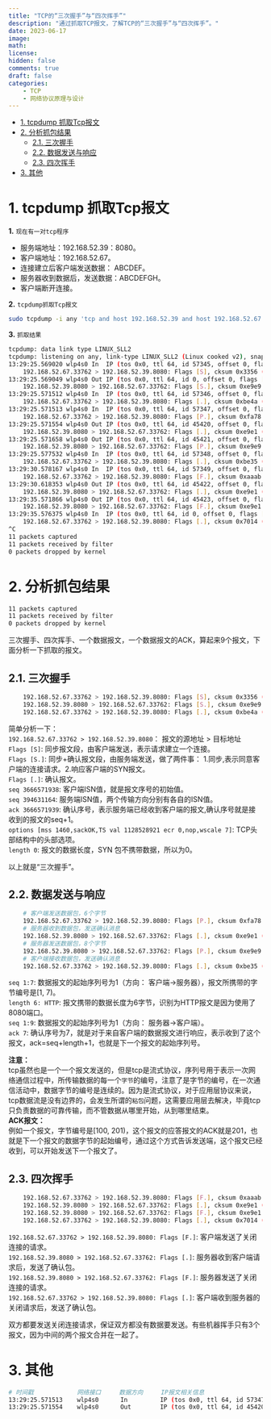 ```yaml
---
title: "TCP的“三次握手”与“四次挥手”"
description: "通过抓取TCP报文，了解TCP的“三次握手”与“四次挥手”。"
date: 2023-06-17
image: 
math: 
license: 
hidden: false
comments: true
draft: false
categories:
    - TCP
    - 网络协议原理与设计
---
```


- [1. tcpdump 抓取Tcp报文](#1-tcpdump-抓取tcp报文)
- [2. 分析抓包结果](#2-分析抓包结果)
  - [2.1. 三次握手](#21-三次握手)
  - [2.2. 数据发送与响应](#22-数据发送与响应)
  - [2.3. 四次挥手](#23-四次挥手)
- [3. 其他](#3-其他)


# 1. tcpdump 抓取Tcp报文
**1.** `现在有一对tcp程序`     
- 服务端地址：192.168.52.39：8080。       
- 客户端地址：192.168.52.67。   
- 连接建立后客户端发送数据： ABCDEF。
- 服务器收到数据后，发送数据：ABCDEFGH。    
- 客户端断开连接。   


**2.** `tcpdump抓取Tcp报文`  
```bash
sudo tcpdump -i any 'tcp and host 192.168.52.39 and host 192.168.52.67' -vvn
```

**3.** `抓取结果`   
```bash
tcpdump: data link type LINUX_SLL2
tcpdump: listening on any, link-type LINUX_SLL2 (Linux cooked v2), snapshot length 262144 bytes
13:29:25.569020 wlp4s0 In  IP (tos 0x0, ttl 64, id 57345, offset 0, flags [DF], proto TCP (6), length 60)
    192.168.52.67.33762 > 192.168.52.39.8080: Flags [S], cksum 0x3356 (correct), seq 3666571938, win 64240, options [mss 1460,sackOK,TS val 1128528921 ecr 0,nop,wscale 7], length 0
13:29:25.569049 wlp4s0 Out IP (tos 0x0, ttl 64, id 0, offset 0, flags [DF], proto TCP (6), length 60)
    192.168.52.39.8080 > 192.168.52.67.33762: Flags [S.], cksum 0xe9e9 (incorrect -> 0x92ef), seq 394631164, ack 3666571939, win 65160, options [mss 1460,sackOK,TS val 4121163671 ecr 1128528921,nop,wscale 7], length 0
13:29:25.571512 wlp4s0 In  IP (tos 0x0, ttl 64, id 57346, offset 0, flags [DF], proto TCP (6), length 52)
    192.168.52.67.33762 > 192.168.52.39.8080: Flags [.], cksum 0xbe4a (correct), seq 1, ack 1, win 502, options [nop,nop,TS val 1128528925 ecr 4121163671], length 0
13:29:25.571513 wlp4s0 In  IP (tos 0x0, ttl 64, id 57347, offset 0, flags [DF], proto TCP (6), length 58)
    192.168.52.67.33762 > 192.168.52.39.8080: Flags [P.], cksum 0xfa78 (correct), seq 1:7, ack 1, win 502, options [nop,nop,TS val 1128528925 ecr 4121163671], length 6: HTTP
13:29:25.571554 wlp4s0 Out IP (tos 0x0, ttl 64, id 45420, offset 0, flags [DF], proto TCP (6), length 52)
    192.168.52.39.8080 > 192.168.52.67.33762: Flags [.], cksum 0xe9e1 (incorrect -> 0xbe39), seq 1, ack 7, win 510, options [nop,nop,TS val 4121163674 ecr 1128528925], length 0
13:29:25.571658 wlp4s0 Out IP (tos 0x0, ttl 64, id 45421, offset 0, flags [DF], proto TCP (6), length 60)
    192.168.52.39.8080 > 192.168.52.67.33762: Flags [P.], cksum 0xe9e9 (incorrect -> 0xb520), seq 1:9, ack 7, win 510, options [nop,nop,TS val 4121163674 ecr 1128528925], length 8: HTTP
13:29:25.577532 wlp4s0 In  IP (tos 0x0, ttl 64, id 57348, offset 0, flags [DF], proto TCP (6), length 52)
    192.168.52.67.33762 > 192.168.52.39.8080: Flags [.], cksum 0xbe35 (correct), seq 7, ack 9, win 502, options [nop,nop,TS val 1128528929 ecr 4121163674], length 0
13:29:30.578167 wlp4s0 In  IP (tos 0x0, ttl 64, id 57349, offset 0, flags [DF], proto TCP (6), length 52)
    192.168.52.67.33762 > 192.168.52.39.8080: Flags [F.], cksum 0xaaab (correct), seq 7, ack 9, win 502, options [nop,nop,TS val 1128533930 ecr 4121163674], length 0
13:29:30.618353 wlp4s0 Out IP (tos 0x0, ttl 64, id 45422, offset 0, flags [DF], proto TCP (6), length 52)
    192.168.52.39.8080 > 192.168.52.67.33762: Flags [.], cksum 0xe9e1 (incorrect -> 0x96ec), seq 9, ack 8, win 510, options [nop,nop,TS val 4121168721 ecr 1128533930], length 0
13:29:35.571866 wlp4s0 Out IP (tos 0x0, ttl 64, id 45423, offset 0, flags [DF], proto TCP (6), length 52)
    192.168.52.39.8080 > 192.168.52.67.33762: Flags [F.], cksum 0xe9e1 (incorrect -> 0x8392), seq 9, ack 8, win 510, options [nop,nop,TS val 4121173674 ecr 1128533930], length 0
13:29:35.576375 wlp4s0 In  IP (tos 0x0, ttl 64, id 0, offset 0, flags [DF], proto TCP (6), length 52)
    192.168.52.67.33762 > 192.168.52.39.8080: Flags [.], cksum 0x7014 (correct), seq 8, ack 10, win 502, options [nop,nop,TS val 1128538928 ecr 4121173674], length 0
^C
11 packets captured
11 packets received by filter
0 packets dropped by kernel
```

# 2. 分析抓包结果
```bash
11 packets captured
11 packets received by filter
0 packets dropped by kernel
```
三次握手、四次挥手、一个数据报文，一个数据报文的ACK，算起来9个报文，下面分析一下抓取的报文。     


## 2.1. 三次握手
```bash
    192.168.52.67.33762 > 192.168.52.39.8080: Flags [S], cksum 0x3356 (correct), seq 3666571938, win 64240, options [mss 1460,sackOK,TS val 1128528921 ecr 0,nop,wscale 7], length 0
    192.168.52.39.8080 > 192.168.52.67.33762: Flags [S.], cksum 0xe9e9 (incorrect -> 0x92ef), seq 394631164, ack 3666571939, win 65160, options [mss 1460,sackOK,TS val 4121163671 ecr 1128528921,nop,wscale 7], length 0
    192.168.52.67.33762 > 192.168.52.39.8080: Flags [.], cksum 0xbe4a (correct), seq 1, ack 1, win 502, options [nop,nop,TS val 1128528925 ecr 4121163671], length 0
```
简单分析一下：   
`192.168.52.67.33762 > 192.168.52.39.8080`： 报文的源地址 > 目标地址    
`Flags [S]`:   同步报文段，由客户端发送，表示请求建立一个连接。   
`Flags [S.]`:  同步+确认报文段，由服务端发送，做了两件事： 1.同步,表示同意客户端的连接请求。2.响应客户端的SYN报文。    
`Flags [.]`:   确认报文。   
`seq 3666571938`:   客户端ISN值，就是报文序号的初始值。   
`seq 394631164`:    服务端ISN值，两个传输方向分别有各自的ISN值。    
`ack 3666571939`:   确认序号，表示服务端已经收到客户端的报文,确认序号就是接收到的报文的seq+1。    
`options [mss 1460,sackOK,TS val 1128528921 ecr 0,nop,wscale 7]`:   TCP头部结构中的头部选项。   
`length 0`:  报文的数据长度，SYN 包不携带数据，所以为0。    

以上就是“三次握手”。   

## 2.2. 数据发送与响应   
```bash
    # 客户端发送数据包，6个字节
    192.168.52.67.33762 > 192.168.52.39.8080: Flags [P.], cksum 0xfa78 (correct), seq 1:7, ack 1, win 502, options [nop,nop,TS val 1128528925 ecr 4121163671], length 6: HTTP
    # 服务器收到数据包，发送确认消息
    192.168.52.39.8080 > 192.168.52.67.33762: Flags [.], cksum 0xe9e1 (incorrect -> 0xbe39), seq 1, ack 7, win 510, options [nop,nop,TS val 4121163674 ecr 1128528925], length 0
    # 服务器发送数据包，8个字节
    192.168.52.39.8080 > 192.168.52.67.33762: Flags [P.], cksum 0xe9e9 (incorrect -> 0xb520), seq 1:9, ack 7, win 510, options [nop,nop,TS val 4121163674 ecr 1128528925], length 8: HTTP
    # 客户端接收数据包，发送确认消息
    192.168.52.67.33762 > 192.168.52.39.8080: Flags [.], cksum 0xbe35 (correct), seq 7, ack 9, win 502, options [nop,nop,TS val 1128528929 ecr 4121163674], length 0
```
`seq 1:7`:         数据报文的起始序列号为1（方向： 客户端->服务器），报文所携带的字节编号是[1, 7)。     
`length 6: HTTP`:  报文携带的数据长度为6字节，识别为HTTP报文是因为使用了8080端口。    
`seq 1:9`:         数据报文的起始序列号为1（方向： 服务器->客户端）。    
`ack 7`:           确认序号为7，就是对于来自客户端的数据报文进行响应，表示收到了这个报文，ack=seq+length+1，也就是下一个报文的起始序列号。

**注意：**   
 tcp虽然也是一个一个报文发送的，但是tcp是流式协议，序列号用于表示一次网络通信过程中，所传输数据的每一个`字节`的编号，注意了是字节的编号，在一次通信活动中，数据字节的编号是连续的。因为是流式协议，对于应用层协议来说，tcp数据流是没有边界的，会发生所谓的`粘包`问题，这需要应用层去解决，毕竟tcp只负责数据的可靠传输，而不管数据从哪里开始，从到哪里结束。   
**ACK报文：**   
例如一个报文，字节编号是[100, 201)，这个报文的应答报文的ACK就是201，也就是下一个报文的数据字节的起始编号，通过这个方式告诉发送端，这个报文已经收到，可以开始发送下一个报文了。  

## 2.3. 四次挥手   
```bash
    192.168.52.67.33762 > 192.168.52.39.8080: Flags [F.], cksum 0xaaab (correct), seq 7, ack 9, win 502, options [nop,nop,TS val 1128533930 ecr 4121163674], length 0
    192.168.52.39.8080 > 192.168.52.67.33762: Flags [.], cksum 0xe9e1 (incorrect -> 0x96ec), seq 9, ack 8, win 510, options [nop,nop,TS val 4121168721 ecr 1128533930], length 0
    192.168.52.39.8080 > 192.168.52.67.33762: Flags [F.], cksum 0xe9e1 (incorrect -> 0x8392), seq 9, ack 8, win 510, options [nop,nop,TS val 4121173674 ecr 1128533930], length 0
    192.168.52.67.33762 > 192.168.52.39.8080: Flags [.], cksum 0x7014 (correct), seq 8, ack 10, win 502, options [nop,nop,TS val 1128538928 ecr 4121173674], length 0
```
`192.168.52.67.33762 > 192.168.52.39.8080: Flags [F.]`:   客户端发送了关闭连接的请求。   
`192.168.52.39.8080 > 192.168.52.67.33762: Flags [.]`:    服务器收到客户端请求后，发送了确认包。     
`192.168.52.39.8080 > 192.168.52.67.33762: Flags [F.]`:   服务器发送了关闭连接的请求。    
`192.168.52.67.33762 > 192.168.52.39.8080: Flags [.]`:    客户端收到服务器的关闭请求后，发送了确认包。   

双方都要发送关闭连接请求，保证双方都没有数据要发送。有些机器挥手只有3个报文，因为中间的两个报文合并在一起了。    


# 3. 其他
```bash
# 时间戳            网络接口     数据方向     IP报文相关信息                                                  
13:29:25.571513    wlp4s0      In         IP (tos 0x0, ttl 64, id 57347, offset 0, flags [DF], proto TCP (6), length 58)
13:29:25.571554    wlp4s0      Out        IP (tos 0x0, ttl 64, id 45420, offset 0, flags [DF], proto TCP (6), length 52)
```
